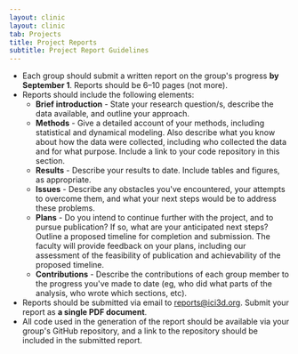 ```yaml
---
layout: clinic
layout: clinic
tab: Projects
title: Project Reports
subtitle: Project Report Guidelines
---
```


-   Each group should submit a written report on the group's progress **by September 1**. Reports should be 6–10 pages (not more).
-   Reports should include the following elements:
    -   **Brief introduction** - State your research question/s, describe the data available, and outline your approach.
    -   **Methods** - Give a detailed account of your methods, including statistical and dynamical modeling. Also describe what you know about how the data were collected, including who collected the data and for what purpose. Include a link to your code repository in this section.
    -   **Results** - Describe your results to date. Include tables and figures, as appropriate.
    -   **Issues** - Describe any obstacles you've encountered, your attempts to overcome them, and what your next steps would be to address these problems.
    -   **Plans** - Do you intend to continue further with the project, and to pursue publication? If so, what are your anticipated next steps? Outline a proposed timeline for completion and submission. The faculty will provide feedback on your plans, including our assessment of the feasibility of publication and achievability of the proposed timeline.
    -   **Contributions** - Describe the contributions of each group member to the progress you've made to date (eg, who did what parts of the analysis, who wrote which sections, etc).
- Reports should be submitted via email to <a href="mailto:reports@ici3d.org?Subject=Email%20from%20ici3d.org" target="_top" title="MMED Project Report submission">reports@ici3d.org</a>. Submit your report as **a single PDF document**.
- All code used in the generation of the report should be available via your group's GitHub repository, and a link to the repository should be included in the submitted report.
